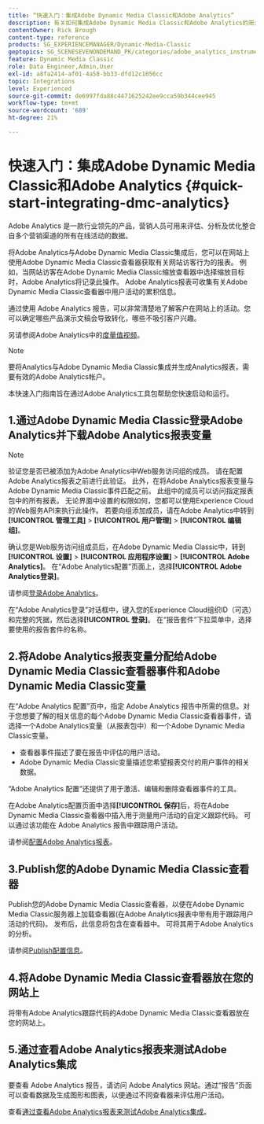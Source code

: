 ```yaml
---
title: “快速入门：集成Adobe Dynamic Media Classic和Adobe Analytics”
description: 有关如何集成Adobe Dynamic Media Classic和Adobe Analytics的简介和快速入门。
contentOwner: Rick Brough
content-type: reference
products: SG_EXPERIENCEMANAGER/Dynamic-Media-Classic
geptopics: SG_SCENESEVENONDEMAND_PK/categories/adobe_analytics_instrumentation_kit
feature: Dynamic Media Classic
role: Data Engineer,Admin,User
exl-id: a8fa2414-af01-4a58-bb33-dfd12c1056cc
topic: Integrations
level: Experienced
source-git-commit: de6997fda88c4471625242ee9cca59b344cee945
workflow-type: tm+mt
source-wordcount: '689'
ht-degree: 21%

---
```


# 快速入门：集成Adobe Dynamic Media Classic和Adobe Analytics {#quick-start-integrating-dmc-analytics}

Adobe Analytics 是一款行业领先的产品，营销人员可用来评估、分析及优化整合自多个营销渠道的所有在线活动的数据。

将Adobe Analytics与Adobe Dynamic Media Classic集成后，您可以在网站上使用Adobe Dynamic Media Classic查看器获取有关网站访客行为的报表。 例如，当网站访客在Adobe Dynamic Media Classic缩放查看器中选择缩放目标时，Adobe Analytics将记录此操作。 Adobe Analytics报表可收集有关Adobe Dynamic Media Classic查看器中用户活动的累积信息。

通过使用 Adobe Analytics 报告，可以非常清楚地了解客户在网站上的活动。您可以确定哪些产品演示文稿会导致转化，哪些不吸引客户兴趣。

另请参阅Adobe Analytics中的[度量值视频](https://experienceleague.adobe.com/en/docs/media-analytics/using/media-overview)。

>[!NOTE]
>
>要将Analytics与Adobe Dynamic Media Classic集成并生成Analytics报表，需要有效的Adobe Analytics帐户。

本快速入门指南旨在通过Adobe Analytics工具包帮助您快速启动和运行。

## 1.通过Adobe Dynamic Media Classic登录Adobe Analytics并下载Adobe Analytics报表变量

>[!NOTE]
>
>验证您是否已被添加为Adobe Analytics中Web服务访问组的成员。 请在配置Adobe Analytics报表之前进行此验证。 此外，在将Adobe Analytics报表变量与Adobe Dynamic Media Classic事件匹配之前。 此组中的成员可以访问指定报表包中的所有报表。 无论界面中设置的权限如何，您都可以使用Experience Cloud的Web服务API来执行此操作。 若要向组添加成员，请在Adobe Analytics中转到&#x200B;**[!UICONTROL 管理工具]** > **[!UICONTROL 用户管理]** > **[!UICONTROL 编辑组]**。

确认您是Web服务访问组成员后，在Adobe Dynamic Media Classic中，转到&#x200B;**[!UICONTROL 设置]** > **[!UICONTROL 应用程序设置]** > **[!UICONTROL Adobe Analytics]**。 在“Adobe Analytics配置”页面上，选择&#x200B;**[!UICONTROL Adobe Analytics登录]**。

请参阅[登录Adobe Analytics](log-analytics.md#log_in_to_adobe_analytics)。

在“Adobe Analytics登录”对话框中，键入您的Experience Cloud组织ID（可选）和完整的凭据，然后选择&#x200B;**[!UICONTROL 登录]**。 在“报告套件”下拉菜单中，选择要使用的报告套件的名称。

## 2.将Adobe Analytics报表变量分配给Adobe Dynamic Media Classic查看器事件和Adobe Dynamic Media Classic变量

在“Adobe Analytics 配置”页中，指定 Adobe Analytics 报告中所需的信息。对于您想要了解的相关信息的每个Adobe Dynamic Media Classic查看器事件，请选择一个Adobe Analytics变量（从报表包中）和一个Adobe Dynamic Media Classic变量。

* 查看器事件描述了要在报告中评估的用户活动。
* Adobe Dynamic Media Classic变量描述您希望报表交付的用户事件的相关数据。

“Adobe Analytics 配置”还提供了用于激活、编辑和删除查看器事件的工具。

在Adobe Analytics配置页面中选择&#x200B;**[!UICONTROL 保存]**&#x200B;后，将在Adobe Dynamic Media Classic查看器中插入用于测量用户活动的自定义跟踪代码。 可以通过该功能在 Adobe Analytics 报告中跟踪用户活动。

请参阅[配置Adobe Analytics报表](configuring-analytics-reports.md#configuring_adobe_analytics_reports)。

## 3.Publish您的Adobe Dynamic Media Classic查看器

Publish您的Adobe Dynamic Media Classic查看器，以便在Adobe Dynamic Media Classic服务器上加载查看器(在Adobe Analytics报表中带有用于跟踪用户活动的代码)。 发布后，此信息将包含在查看器中。 可将其用于Adobe Analytics的分析。

请参阅[Publish配置信息](publishing-analytics-configuration-information.md#publishing_adobe_analytics_configuration_information)。

## 4.将Adobe Dynamic Media Classic查看器放在您的网站上

将带有Adobe Analytics跟踪代码的Adobe Dynamic Media Classic查看器放在您的网站上。

## 5.通过查看Adobe Analytics报表来测试Adobe Analytics集成

要查看 Adobe Analytics 报告，请访问 Adobe Analytics 网站。通过“报告”页面可以查看数据及生成图形和图表，以便通过不同查看器来评估用户活动。

查看[通过查看Adobe Analytics报表来测试Adobe Analytics集成](testing-integration-viewing-analytics-report.md#testing_the_integration_by_viewing_an_adobe_analytics_report)。
